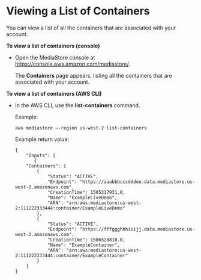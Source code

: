 # Viewing a List of Containers<a name="containers-view-list"></a>

You can view a list of all the containers that are associated with your account\.

**To view a list of containers \(console\)**
+ Open the MediaStore console at [https://console\.aws\.amazon\.com/mediastore/](https://console.aws.amazon.com/mediastore/)\.

  The **Containers** page appears, listing all the containers that are associated with your account\.

**To view a list of containers \(AWS CLI\)**
+ In the AWS CLI, use the **list\-containers** command\.

  Example:

  ```
  aws mediastore –-region us-west-2 list-containers
  ```

  Example return value:

  ```
  {
      "Inputs": [
         {
      "Containers": [
          {
              "Status": "ACTIVE",
              "Endpoint": "https://aaabbbcccdddee.data.mediastore.us-west-2.amazonaws.com",
              "CreationTime": 1505317931.0,
              "Name": "ExampleLiveDemo",
              "ARN": "arn:aws:mediastore:us-west-2:111222333444:container/ExampleLiveDemo"
          },
          {
              "Status": "ACTIVE",
              "Endpoint": "https://fffggghhhiiijj.data.mediastore.us-west-2.amazonaws.com",
              "CreationTime": 1506528818.0,
              "Name": "ExampleContainer",
              "ARN": "arn:aws:mediastore:us-west-2:111222333444:container/ExampleContainer"
          }
      ]
  }
  ```